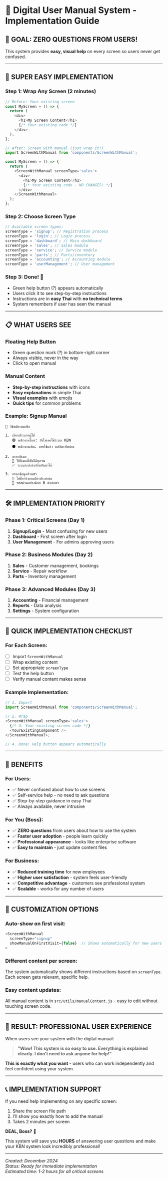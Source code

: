 # 📖 Digital User Manual System - Implementation Guide

## 🎯 **GOAL: ZERO QUESTIONS FROM USERS!**

This system provides **easy, visual help** on every screen so users never get confused.

---

## 🚀 **SUPER EASY IMPLEMENTATION**

### **Step 1: Wrap Any Screen (2 minutes)**

```javascript
// Before: Your existing screen
const MyScreen = () => {
  return (
    <div>
      <h1>My Screen Content</h1>
      {/* Your existing code */}
    </div>
  );
};

// After: Screen with manual (just wrap it!)
import ScreenWithManual from 'components/ScreenWithManual';

const MyScreen = () => {
  return (
    <ScreenWithManual screenType='sales'>
      <div>
        <h1>My Screen Content</h1>
        {/* Your existing code - NO CHANGES! */}
      </div>
    </ScreenWithManual>
  );
};
```

### **Step 2: Choose Screen Type**

```javascript
// Available screen types:
screenType = 'signup'; // Registration process
screenType = 'login'; // Login process
screenType = 'dashboard'; // Main dashboard
screenType = 'sales'; // Sales module
screenType = 'service'; // Service module
screenType = 'parts'; // Parts/inventory
screenType = 'accounting'; // Accounting module
screenType = 'userManagement'; // User management
```

### **Step 3: Done! 🎉**

- Green help button (?) appears automatically
- Users click it to see step-by-step instructions
- Instructions are in **easy Thai** with **no technical terms**
- System remembers if user has seen the manual

---

## 📋 **WHAT USERS SEE**

### **Floating Help Button**

- Green question mark (?) in bottom-right corner
- Always visible, never in the way
- Click to open manual

### **Manual Content**

- **Step-by-step instructions** with icons
- **Easy explanations** in simple Thai
- **Visual examples** with emojis
- **Quick tips** for common problems

### **Example: Signup Manual**

```
📝 วิธีสมัครสมาชิก

1. เลือกประเภทผู้ใช้
   🟢 พนักงานใหม่: ยังไม่เคยใช้ระบบ KBN
   ⚫ พนักงานเดิม: เคยใช้แล้ว แต่ลืมรหัสผ่าน

2. กรอกอีเมล
   📧 ใช้อีเมลที่เช็คได้ทุกวัน
   ✅ ระบบจะส่งลิงก์ยืนยันมาให้

3. กรอกข้อมูลส่วนตัว
   👤 ใส่ชื่อจริงตามบัตรประชาชน
   🔐 รหัสผ่านอย่างน้อย 6 ตัวอักษร
```

---

## 🛠️ **IMPLEMENTATION PRIORITY**

### **Phase 1: Critical Screens (Day 1)**

1. **Signup/Login** - Most confusing for new users
2. **Dashboard** - First screen after login
3. **User Management** - For admins approving users

### **Phase 2: Business Modules (Day 2)**

1. **Sales** - Customer management, bookings
2. **Service** - Repair workflow
3. **Parts** - Inventory management

### **Phase 3: Advanced Modules (Day 3)**

1. **Accounting** - Financial management
2. **Reports** - Data analysis
3. **Settings** - System configuration

---

## 📝 **QUICK IMPLEMENTATION CHECKLIST**

### **For Each Screen:**

- [ ] Import `ScreenWithManual`
- [ ] Wrap existing content
- [ ] Set appropriate `screenType`
- [ ] Test the help button
- [ ] Verify manual content makes sense

### **Example Implementation:**

```javascript
// 1. Import
import ScreenWithManual from 'components/ScreenWithManual';

// 2. Wrap
<ScreenWithManual screenType='sales'>
  {/* 3. Your existing screen code */}
  <YourExistingComponent />
</ScreenWithManual>;

// 4. Done! Help button appears automatically
```

---

## 🎯 **BENEFITS**

### **For Users:**

- ✅ Never confused about how to use screens
- ✅ Self-service help - no need to ask questions
- ✅ Step-by-step guidance in easy Thai
- ✅ Always available, never intrusive

### **For You (Boss):**

- ✅ **ZERO questions** from users about how to use the system
- ✅ **Faster user adoption** - people learn quickly
- ✅ **Professional appearance** - looks like enterprise software
- ✅ **Easy to maintain** - just update content files

### **For Business:**

- ✅ **Reduced training time** for new employees
- ✅ **Higher user satisfaction** - system feels user-friendly
- ✅ **Competitive advantage** - customers see professional system
- ✅ **Scalable** - works for any number of users

---

## 🔧 **CUSTOMIZATION OPTIONS**

### **Auto-show on first visit:**

```javascript
<ScreenWithManual
  screenType="signup"
  showManualOnFirstVisit={false}  // Shows automatically for new users
>
```

### **Different content per screen:**

The system automatically shows different instructions based on `screenType`. Each screen gets relevant, specific help.

### **Easy content updates:**

All manual content is in `src/utils/manualContent.js` - easy to edit without touching screen code.

---

## 🎉 **RESULT: PROFESSIONAL USER EXPERIENCE**

When users see your system with the digital manual:

> **"Wow! This system is so easy to use. Everything is explained clearly. I don't need to ask anyone for help!"**

**This is exactly what you want** - users who can work independently and feel confident using your system.

---

## 📞 **IMPLEMENTATION SUPPORT**

If you need help implementing on any specific screen:

1. Share the screen file path
2. I'll show you exactly how to add the manual
3. Takes 2 minutes per screen

**DEAL, Boss?** 🤝

This system will save you **HOURS** of answering user questions and make your KBN system look incredibly professional!

---

_Created: December 2024_  
_Status: Ready for immediate implementation_  
_Estimated time: 1-2 hours for all critical screens_
